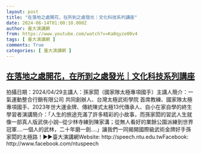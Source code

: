 ```yaml
---
layout: post
title: "在落地之處開花，在所到之處發光｜文化科技系列講座"
date: 2024-06-14T01:00:10.000Z
author: 臺大演講網
from: https://www.youtube.com/watch?v=Ka0qyzo00v4
tags: [ 臺大演講網 ]
comments: True
categories: [ 臺大演講網 ]
---
```

<!--1718326810000-->
[在落地之處開花，在所到之處發光｜文化科技系列講座](https://www.youtube.com/watch?v=Ka0qyzo00v4)
------

<div>
拍攝日期：2024/04/29主講人：孫家閎（國家隊太極專項國手）主講人簡介：一氣運動整合行銷有限公司 共同創辦人、台灣太極武術學院 首席教練、國家隊太極專項國手、2023年世大運金牌、傳統陳式太極13代傳承人、自小在家自學的終生學習者演講簡介：「人生的旅途充滿了許多精彩的小故事，而孫家閎的習武人生就像一部真人版武俠小說─從少林寺練到陳家溝；從無人看好的業餘公園派練到世界冠軍....一個人的武林，二十年磨一劍....」讓我們一同揭開國際級武術金牌好手孫家閎的太極路！►►臺大演講網Website: http://speech.ntu.edu.twFacebook: http://www.facebook.com/ntuspeech
</div>
